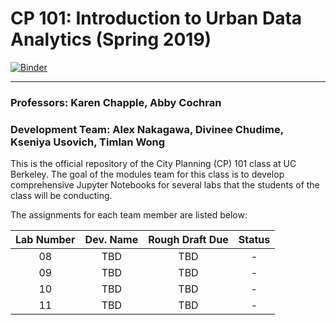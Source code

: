 # CP 101: Introduction to Urban Data Analytics (Spring 2019)

[![Binder](https://mybinder.org/badge.svg)](https://mybinder.org/v2/gh/ds-modules/CP-101/master)

---
### Professors: Karen Chapple, Abby Cochran

### Development Team: Alex Nakagawa, Divinee Chudime, Kseniya Usovich, Timlan Wong
This is the official repository of the City Planning (CP) 101 class at UC Berkeley. The goal of the modules team for this class is to develop comprehensive Jupyter Notebooks for several labs that the students of the class will be conducting.

The assignments for each team member are listed below:

| Lab Number      | Dev. Name       | Rough Draft Due  | Status                 |
| :-------------: | :-------------: | :-------------:  | :--------------------: |
| 08              |  TBD            | TBD              | -                      |
| 09              |  TBD            | TBD              | -                      |
| 10              |  TBD            | TBD              | -                      |
| 11              |  TBD            | TBD              | -                      |
